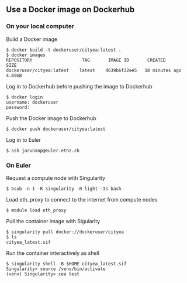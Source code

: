 ## Use a Docker image on Dockerhub
### On your local computer
Build a Docker image
```
$ docker build -t dockeruser/cityea:latest .
$ docker images
REPOSITORY                   TAG       IMAGE ID       CREATED          SIZE
dockeruser/cityea:latest    latest    d639b6f22ee5   18 minutes ago   4.69GB
```
Log in to Dockerhub before pushing the image to Dockerhub
```
$ docker login
username: dockeruser
password:
```
Push the Docker image to Dockerhub
```
$ docker push dockeruser/cityea:latest
```
Log in to Euler
```
$ ssh jarunanp@euler.ethz.ch
```

### On Euler
Request a compute node with Singularity
```
$ bsub -n 1 -R singularity -R light -Is bash
```
Load eth_proxy to connect to the internet from compute nodes
```
$ module load eth_proxy
```
Pull the container image with Sigularity
```
$ singularity pull docker://dockeruser/cityea
$ ls
cityea_latest.sif
```
Run the container interactively as shell
```
$ singularity shell -B $HOME cityea_latest.sif
Singularity> source /venv/bin/activate
(venv) Singularity> cea test
```

